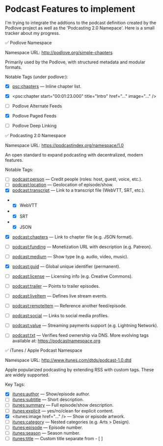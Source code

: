 #  Podcast Features to implement

I'm trying to integrate the addtions to the podcast definition created by the Podlove project as well as the 'Podcasting 2.0 Namepace'. Here is a small tracker about my progress.

✅ Podlove Namespace

Namespace URL: http://podlove.org/simple-chapters

Primarily used by the Podlove, with structured metadata and modular formats.

Notable Tags (under podlove:):
- [x] <psc:chapters> — Inline chapter list.
- [x] <psc:chapter start="00:01:23.000" title="Intro" href="..." image="..." />
- [ ] Podlove Alternate Feeds

- [x] Podlove Paged Feeds
- [ ] Podlove Deep Linking


✅ Podcasting 2.0 Namespace

Namespace URL: https://podcastindex.org/namespace/1.0

An open standard to expand podcasting with decentralized, modern features.

Notable Tags:
- [ ] <podcast:person> — Credit people (roles: host, guest, voice, etc.).
- [ ] <podcast:location> — Geolocation of episode/show.
- [x] <podcast:transcript> — Link to a transcript file (WebVTT, SRT, etc.).
- - [x] WebVTT
- - [x] SRT
- - [x] JSON
- [x] <podcast:chapters> — Link to chapter file (e.g. JSON format).
- [ ] <podcast:funding> — Monetization URL with description (e.g. Patreon).
- [ ] <podcast:medium> — Show type (e.g. audio, video, music).
- [x] <podcast:guid> — Global unique identifier (permanent).
- [ ] <podcast:license> — Licensing info (e.g. Creative Commons).
- [ ] <podcast:trailer> — Points to trailer episodes.
- [ ] <podcast:liveItem> — Defines live stream events.
- [ ] <podcast:remoteItem> — Reference another feed/episode.
- [ ] <podcast:social> — Links to social media profiles.
- [ ] <podcast:value> — Streaming payments support (e.g. Lightning Network).
- [ ] <podcast:txt> — Verifies feed ownership via DNS.
More evolving tags available at: https://podcastnamespace.org


✅ iTunes / Apple Podcast Namespace

Namespace URL: http://www.itunes.com/dtds/podcast-1.0.dtd

Apple popularized podcasting by extending RSS with custom tags. These are widely supported.

Key Tags:
- [x] <itunes:author> — Show/episode author.
- [ ] <itunes:subtitle> — Short description.
- [ ] <itunes:summary> — Full episode/show description.
- [ ] <itunes:explicit> — yes/no/clean for explicit content.
- [x] <itunes:image href="..." /> — Show or episode artwork.
- [ ] <itunes:category> — Nested categories (e.g. Arts > Design).
- [ ] <itunes:episode> — Episode number.
- [ ] <itunes:season> — Season number.
- [ ] <itunes:title> — Custom title separate from - [ ] <title>.
- [ ] <itunes:episodeType> — full, trailer, or bonus.
- [ ] <itunes:block> — Prevent listing (yes).
